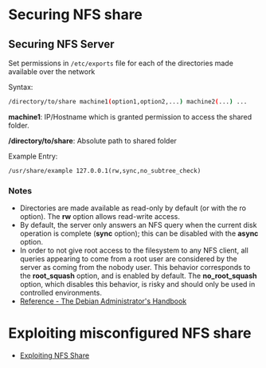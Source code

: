 # Securing NFS share

## Securing NFS Server
Set permissions in `/etc/exports` file for each of the directories made available over the network

Syntax:
```bash
/directory/to/share machine1(option1,option2,...) machine2(...) ...
```

**machine1**: IP/Hostname which is granted permission to access the shared folder.

**/directory/to/share**: Absolute path to shared folder

Example Entry:
```
/usr/share/example 127.0.0.1(rw,sync,no_subtree_check)
```

### Notes

* Directories are made available as read-only by default (or with the ro option). The **rw** option allows read-write access.
* By default, the server only answers an NFS query when the current disk operation is complete (**sync** option); this can be disabled with the **async** option.
* In order to not give root access to the filesystem to any NFS client, all queries appearing to come from a root user are considered by the server as coming from the nobody user. This behavior corresponds to the **root_squash** option, and is enabled by default. The **no_root_squash** option, which disables this behavior, is risky and should only be used in controlled environments.
* [Reference - The Debian Administrator's Handbook](https://debian-handbook.info/browse/wheezy/sect.nfs-file-server.html)

# Exploiting misconfigured NFS share

* [Exploiting NFS Share](https://resources.infosecinstitute.com/exploiting-nfs-share/)

